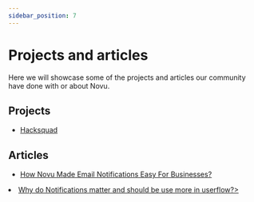 ```yaml
---
sidebar_position: 7
---
```


# Projects and articles

Here we will showcase some of the projects and articles our community have done with or about Novu.

## Projects

- [Hacksquad](https://github.com/novuhq/hacksquad-website)

## Articles

- [How Novu Made Email Notifications Easy For Businesses?](https://aviyel.com/post/3866/how-novu-made-email-notifications-easy-for-businesses)

<li><a href="https://github.com/iqrafirdose/novu/files/9915571/Why_do_Notifications_matter_and_should_be_used_more_in_user_flow.1.md">
  Why do Notifications matter and should be use more in userflow?></li>
